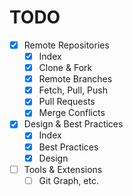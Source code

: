 # TODO

- [x] Remote Repositories
  - [x] Index
  - [x] Clone & Fork
  - [x] Remote Branches
  - [x] Fetch, Pull, Push
  - [x] Pull Requests
  - [x] Merge Conflicts
- [x] Design & Best Practices
  - [x] Index
  - [x] Best Practices
  - [x] Design
- [ ] Tools & Extensions
  - [ ] Git Graph, etc.